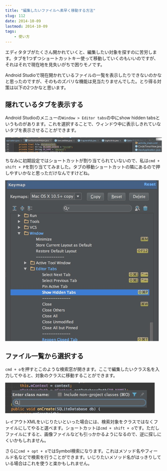 ```yaml
---
title: "編集したいファイルへ素早く移動する方法"
slug: 112
date: 2014-10-09
lastmod: 2014-10-09
tags: 
    - 使い方
---
```


エディタタブがたくさん開かれていくと、編集したい対象を探すのに苦労します。タブを1つずつショートカットキー使って移動していくのもいいのですが、それはそれで現在地を見失いがちで困りモノです。

Android Studioで現在開かれているファイルの一覧を表示したりできないのかなと思ったのですが、そのものズバリな機能は見当たりませんでした。とり得る対策は以下の2つかなと思います。


## 隠れているタブを表示する


Android Studioのメニューの`Window > Editor tabs`の中にshow hidden tabsというものがあります。これを選択することで、ウィンドウ中に表示しきれていないタブを表示させることができます。

![show hidden tabs](show-hidden-tabs.jpg)

ちなみに初期設定ではショートカットが割り当てられていないので、私は`cmd + shift + P`を割り当ててみました。タブの移動ショートカットの隣にあるので押しやすいかなと思っただけなんですけどね。

![Keymapの設定](20440be3d1047b3926d4825d9abef64c.jpg)


## ファイル一覧から選択する


`cmd + o`を押すとこのような検索窓が開きます。ここで編集したいクラス名を入力してやると、対象のクラスに移動することができます。

![Navigate class](Navigate-class.jpg)

レイアウトXMLをいじりたいといった場合には、検索対象をクラスではなくファイルにしてやると選べます。ショートカットは`cmd + shift + o`です。ただしファイルにすると、画像ファイルなども引っかかるようになるので、逆に探しにくいかもしれません。

さらに`cmd + opt + o`ではSymbol検索になります。これはメソッド名やフィールド名などで検索を行うことができます。いじりたいメソッド名がはっきりしている場合はこれを使うと楽かもしれません。


  